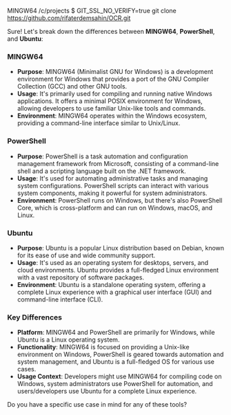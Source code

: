 MINGW64 /c/projects
$ GIT_SSL_NO_VERIFY=true git clone https://github.com/rifaterdemsahin/OCR.git


Sure! Let's break down the differences between **MINGW64**, **PowerShell**, and **Ubuntu**:

### MINGW64
- **Purpose**: MINGW64 (Minimalist GNU for Windows) is a development environment for Windows that provides a port of the GNU Compiler Collection (GCC) and other GNU tools.
- **Usage**: It's primarily used for compiling and running native Windows applications. It offers a minimal POSIX environment for Windows, allowing developers to use familiar Unix-like tools and commands.
- **Environment**: MINGW64 operates within the Windows ecosystem, providing a command-line interface similar to Unix/Linux.

### PowerShell
- **Purpose**: PowerShell is a task automation and configuration management framework from Microsoft, consisting of a command-line shell and a scripting language built on the .NET framework.
- **Usage**: It's used for automating administrative tasks and managing system configurations. PowerShell scripts can interact with various system components, making it powerful for system administrators.
- **Environment**: PowerShell runs on Windows, but there's also PowerShell Core, which is cross-platform and can run on Windows, macOS, and Linux.

### Ubuntu
- **Purpose**: Ubuntu is a popular Linux distribution based on Debian, known for its ease of use and wide community support.
- **Usage**: It's used as an operating system for desktops, servers, and cloud environments. Ubuntu provides a full-fledged Linux environment with a vast repository of software packages.
- **Environment**: Ubuntu is a standalone operating system, offering a complete Linux experience with a graphical user interface (GUI) and command-line interface (CLI).

### Key Differences
- **Platform**: MINGW64 and PowerShell are primarily for Windows, while Ubuntu is a Linux operating system.
- **Functionality**: MINGW64 is focused on providing a Unix-like environment on Windows, PowerShell is geared towards automation and system management, and Ubuntu is a full-fledged OS for various use cases.
- **Usage Context**: Developers might use MINGW64 for compiling code on Windows, system administrators use PowerShell for automation, and users/developers use Ubuntu for a complete Linux experience.

Do you have a specific use case in mind for any of these tools?
